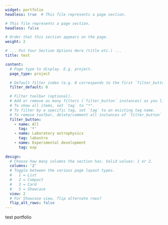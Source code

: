 ```yaml
---
widget: portfolio
headless: true  # This file represents a page section.

# This file represents a page section.
headless: false

# Order that this section appears on the page.
weight: 2

# ... Put Your Section Options Here (title etc.) ...
title: test

content:  
  # Page type to display. E.g. project.
  page_type: project

  # Default filter index (e.g. 0 corresponds to the first `filter_button` instance below)
  filter_default: 0

  # Filter toolbar (optional).
  # Add or remove as many filters (`filter_button` instances) as you like.
  # To show all items, set `tag` to "*".
  # To filter by a specific tag, set `tag` to an existing tag name.
  # To remove toolbar, delete/comment all instances of `filter_button` below.
  filter_button:
    - name: All
      tag: '*'
    - name: Laboratory astrophysics
      tag: labastro
    - name: Experimental development
      tag: exp
      
design:
  # Choose how many columns the section has. Valid values: 1 or 2.
  columns: '2'
  # Toggle between the various page layout types.
  #   1 = List
  #   2 = Compact  
  #   3 = Card
  #   5 = Showcase
  view: 2
  # For Showcase view, flip alternate rows?
  flip_alt_rows: false
---
```



test portfolio
